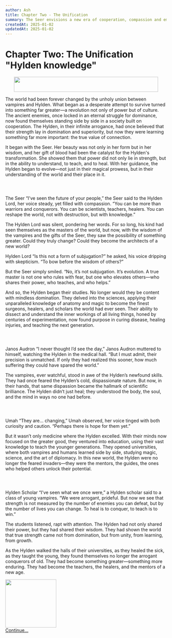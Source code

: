 ```yaml
---
author: Ash
title: Chapter Two - The Unification
summary: The Seer envisions a new era of cooperation, compassion and emotional growth
createdAt: 2025-01-02
updatedAt: 2025-01-02
---
```


<h1>Chapter Two: The Unification<br/>
   "Hylden knowledge"</h1>

<div align="center"><img src="/breaker.gif" width="450" height="47"></div>

The world had been forever changed by the unholy union between vampires and Hylden. What
began as a desperate attempt to survive turned into something far greater—a revolution not
only of power but of culture. The ancient enemies, once locked in an eternal struggle for
dominance, now found themselves standing side by side in a society built on cooperation.
The Hylden, in their infinite arrogance, had once believed that their strength lay in
domination and superiority, but now they were learning something far more important: the
true value of connection.

It began with the Seer. Her beauty was not only in her form but in her wisdom, and her
gift of blood had been the catalyst for the Hylden's transformation. She showed them that
power did not only lie in strength, but in the ability to understand, to teach, and to
heal. With her guidance, the Hylden began to evolve—not just in their magical prowess, but
in their understanding of the world and their place in it.

<div align="center"><img src="/breaker-sm.gif" alt="" width="180" height="12" align="ABSBOTTOM"><br/><br/></div>

The Seer “I’ve seen the future of your people,” the Seer said to the Hylden Lord, her
voice steady, yet filled with compassion. “You can be more than warriors and conquerors.
You can be scientists, teachers, healers. You can reshape the world, not with destruction,
but with knowledge.”

The Hylden Lord was silent, pondering her words. For so long, his kind had seen themselves
as the masters of the world, but now, with the wisdom of the vampires and the gifts of the
Seer, they saw the possibility of something greater. Could they truly change? Could they
become the architects of a new world?

Hylden Lord “Is this not a form of subjugation?” he asked, his voice dripping with
skepticism. “To bow before the wisdom of others?”

But the Seer simply smiled. “No, it’s not subjugation. It’s evolution. A true master is
not one who rules with fear, but one who elevates others—who shares their power, who
teaches, and who helps.”

And so, the Hylden began their studies. No longer would they be content with mindless
domination. They delved into the sciences, applying their unparalleled knowledge of
anatomy and magic to become the finest surgeons, healers, and scholars the world had ever
seen. Their ability to dissect and understand the inner workings of all living things,
honed by centuries of experimentation, now found purpose in curing disease, healing
injuries, and teaching the next generation.

<div align="center"><img src="/breaker-sm.gif" alt="" width="180" height="12" align="ABSBOTTOM"><br/><br/></div>

Janos Audron “I never thought I’d see the day,” Janos Audron muttered to himself, watching
the Hylden in the medical hall. “But I must admit, their precision is unmatched. If only
they had realized this sooner, how much suffering they could have spared the world.”

The vampires, ever watchful, stood in awe of the Hylden’s newfound skills. They had once
feared the Hylden’s cold, dispassionate nature. But now, in their hands, that same
dispassion became the hallmark of scientific brilliance. The Hylden didn’t just heal; they
understood the body, the soul, and the mind in ways no one had before.

<div align="center"><img src="/breaker-sm.gif" alt="" width="180" height="12" align="ABSBOTTOM"><br/><br/></div>

Umah “They are... changing,” Umah observed, her voice tinged with both curiosity and
caution. “Perhaps there is hope for them yet.”

But it wasn’t only medicine where the Hylden excelled. With their minds now focused on the
greater good, they ventured into education, using their vast knowledge to teach the
younger generations. They opened universities, where both vampires and humans learned side
by side, studying magic, science, and the art of diplomacy. In this new world, the Hylden
were no longer the feared invaders—they were the mentors, the guides, the ones who helped
others unlock their potential.

<div align="center"><img src="/breaker-sm.gif" alt="" width="180" height="12" align="ABSBOTTOM"><br/><br/></div>

Hylden Scholar “I’ve seen what we once were,” a Hylden scholar said to a class of young
vampires. “We were arrogant, prideful. But now we see that strength is not measured by the
number of enemies you can defeat, but by the number of lives you can change. To heal is to
conquer, to teach is to win.”

The students listened, rapt with attention. The Hylden had not only shared their power,
but they had shared their wisdom. They had shown the world that true strength came not
from domination, but from unity, from learning, from growth.

As the Hylden walked the halls of their universities, as they healed the sick, as they
taught the young, they found themselves no longer the arrogant conquerors of old. They had
become something greater—something more enduring. They had become the teachers, the
healers, and the mentors of a new age.

<div class="text-center">
  <a href="/lore/page-3" class="text-green-500">
    <img src="/door.gif" height="150" width="159" class="mx-auto"><br/>
    Continue...
  </a>
</div>
